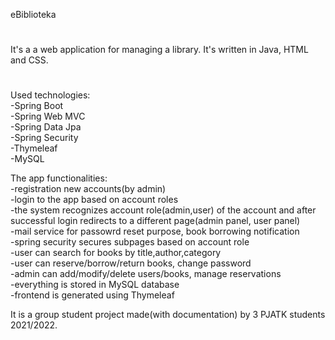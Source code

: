 eBiblioteka
#
 It's a a web application for managing a library. It's written in Java, HTML and CSS.  
#
Used technologies:  
-Spring Boot  
-Spring Web MVC  
-Spring Data Jpa  
-Spring Security  
-Thymeleaf  
-MySQL  

The app functionalities:  
-registration new accounts(by admin)  
-login to the app based on account roles  
-the system recognizes account role(admin,user) of the account and after successful login redirects to a different page(admin panel, user panel)  
-mail service for passowrd reset purpose, book borrowing notification  
-spring security secures subpages based on account role  
-user can search for books by title,author,category  
-user can reserve/borrow/return books, change password  
-admin can add/modify/delete users/books, manage reservations  
-everything is stored in MySQL database  
-frontend is generated using Thymeleaf  

It is a group student project made(with documentation) by 3 PJATK students 2021/2022.
